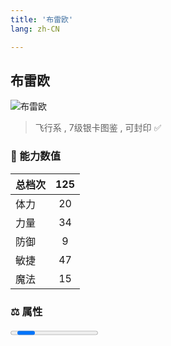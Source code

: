 ```yaml
---
title: '布雷欧'
lang: zh-CN

---
```


<RouterBack />

## 布雷欧

![布雷欧](https://user-images.githubusercontent.com/78347270/115859802-9e58ae80-a46b-11eb-99cc-4872b40a6e29.gif) 

> 飞行系 , 7级银卡图鉴<Card :type="1" /> , 可封印 ✅ 


### 💪 能力数值

| 总档次       | 125           |
| :----------- |:-------------:|
| 体力      | 20   <Stars :number="2" />  |
| 力量      | 34   <Stars :number="3.5" />  |
| 防御      | 9  <Stars :number="1" />  | 
| 敏捷      | 47  <Stars :number="4.5" />  | 
| 魔法      | 15  <Stars :number="1.5" />   | 


### ⚖️ 属性


<Progress earth :number="0" />

<Progress water :number="4" />

<Progress fire :number="6" />

<Progress wind :number="0" />

### ✨ 技能栏 <Strong>6个</Strong>

- 攻击
- 防御

### 👶 1级出现点

- 无




